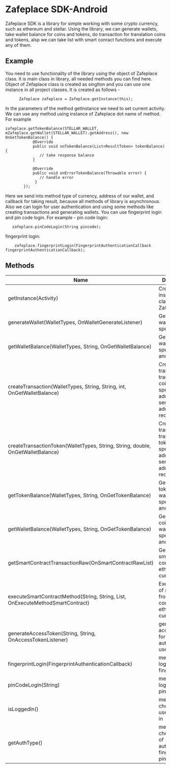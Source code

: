 # Zafeplace  SDK-Android

 Zafeplace  SDK is a library for simple working with some crypto currency, such as ethereum and stellar. Using the library, we can
 generate wallets, take wallet balance for coins and tokens, do transaction for translation coins and tokens, alsp we can take list with smart conract functions and 
 execute any of them. 
 
 Example
 -------
 
 You need to use functionality of the library using the object of Zafeplace class. It is main class in library, all needed methods you
 can find here. Object of Zefaplace class is created as singlton and you can use one instance in all project classes. It is created as follows - 
 
          Zafeplace zafeplace = Zafeplace.getInstance(this);
 In the parameters of the method getInstance we need to set current activity.
 We can use any method using instance of Zafeplace dot name of method. For example 
 
    zafeplace.getTokenBalance(STELLAR_WALLET, mZafeplace.getWallet(STELLAR_WALLET).getAddress(), new OnGetTokenBalance() {
                @Override
                public void onTokenBalance(List<ResultToken> tokenBalance) {
                   // take response balance 
                }

                @Override
                public void onErrorTokenBalance(Throwable error) {
                   // handle error 
                 }
            });
            
  Here we send into method type of currency, address of our wallet, and callback for taking result, because all methods of library is asynchronous. Also we can login for user authentication and using some methods like creating transactions and generating wallets.
  You can use fingerprint login and pin code login. For example - pin code login:
      
       zafeplace.pinCodeLogin(String pincode);
   fingerprint login:
   
        zafeplace.fingerprintLogin(FingerprintAuthenticationCallback fingerprintAuthenticationCallback);
             
       
  
  Methods
  -------  
  | Name | Description |
  |-------|------------|
  |getInstance(Activity)| Create instance of class Zafeplace|
  |generateWallet(WalletTypes, OnWalletGenerateListener)| Generate wallet for the specified type|
  |getWalletBalance(WalletTypes, String, OnGetWalletBalance)| Get balance of wallet for the specified type and address|
  |createTransaction(WalletTypes, String, String, int, OnGetWalletBalance)| Create transaction for translation coins for specified type, address sender and address recipient|
  |createTransactionToken(WalletTypes, String, String, double, OnGetWalletBalance)| Create transaction for translation tokens for specified type, address sender and address recipient|
  |getTokenBalance(WalletTypes, String, OnGetTokenBalance)| Get balance tokens for wallet for  specified type and address|
  |getWalletBalance(WalletTypes, String, OnGetTokenBalance)| Get balance coins for wallet for  specified type and address|
  |getSmartContractTransactionRaw(OnSmartContractRawList)| Get list of smart contracts for ethereum currency|
  |executeSmartContractMethod(String, String, List<MethodParamsSmart>, OnExecuteMethodSmartContract)| Execute one of methods from list smart contracts for ethereum currency|
  |generateAccessToken(String, String, OnAccessTokenListener)| generate access token for authentication user  |
  |fingerprintLogin(FingerprintAuthenticationCallback)| method for login user with fingerprint |
  |pinCodeLogin(String)| method for login user with pin code |
  |isLoggedIn()| method for checking is user is signed in |
  |getAuthType()| method for checking type of authentication, fingerprint or pin code |
  
  
